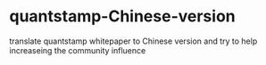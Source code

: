 # quantstamp-Chinese-version
translate quantstamp whitepaper to Chinese version and try to help increaseing the community influence 
